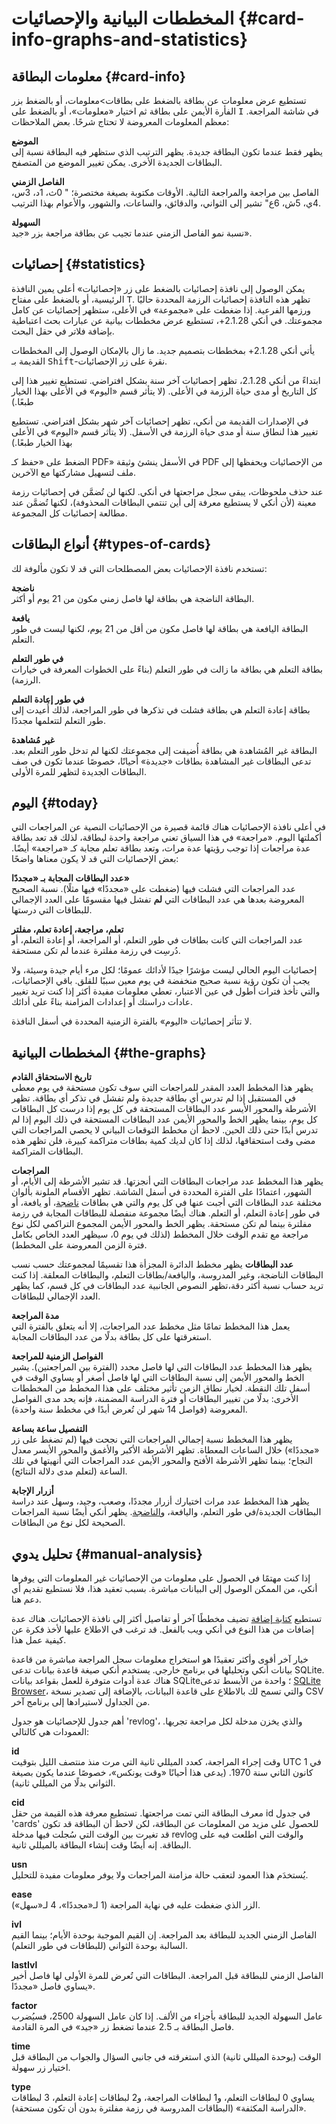 # المخططات البيانية والإحصائيات {#card-info-graphs-and-statistics}

<!-- toc -->

## معلومات البطاقة {#card-info}

تستطيع عرض معلومات عن بطاقة بالضغط على بطاقات>معلومات، أو بالضغط
بزر الفأرة الأيمن على بطاقة ثم اختيار «معلومات»، أو بالضغط على <kbd>I</kbd> في شاشة المراجعة.
معظم المعلومات المعروضة لا تحتاج شرحًا. بعض الملاحظات:

**الموضع**\
يظهر فقط عندما تكون البطاقة جديدة. يظهر الترتيب الذي ستظهر فيه البطاقة نسبة إلى
البطاقات الجديدة الأخرى. يمكن تغيير الموضع من المتصفح.

**الفاصل الزمني**\
الفاصل بين مراجعة والمراجعة التالية. الأوقات مكتوبة بصيغة مختصرة؛ " 0ث، 1د، 3س،
4ي، 5ش، 6ع" تشير إلى الثواني، والدقائق، والساعات، والشهور، والأعوام بهذا الترتيب.

**السهولة**\
نسبة نمو الفاصل الزمني عندما تجيب عن بطاقة مراجعة بزر «جيد».

## إحصائيات {#statistics}

يمكن الوصول إلى نافذة إحصائيات بالضغط على زر «إحصائيات» أعلى يمين النافذة الرئيسية،
أو بالضغط على مفتاح <kbd>T</kbd>. تظهر هذه النافذة إحصائيات الرزمة المحددة حاليًا ورزمها الفرعية.
إذا ضغطت على «مجموعة» في الأعلى، ستظهر إحصائيات عن كامل مجموعتك.
في أنكي 2.1.28+، تستطيع عرض مخططات بيانية عن عبارات بحث اعتباطية بإضافة فلاتر
في حقل البحث.

يأتي أنكي 2.1.28+ بمخططات بتصميم جديد. ما زال بالإمكان الوصول إلى المخططات القديمة بـ <kbd>Shift</kbd>-نقرة
على زر الإحصائيات.

ابتداءً من أنكي 2.1.28، تظهر إحصائيات آخر سنة بشكل افتراضي. تستطيع تغيير هذا
إلى كل التاريخ أو مدى حياة الرزمة في الأعلى.
(لا يتأثر قسم «اليوم» في الأعلى بهذا الخيار طبعًا.)

في الإصدارات القديمة من أنكي، تظهر إحصائيات آخر شهر بشكل افتراضي. تستطيع تغيير هذا
لنطاق سنة أو مدى حياة الرزمة في الأسفل. (لا يتأثر قسم «اليوم» في الأعلى بهذا الخيار طبعًا.)

الضغط على «حفظ كـ PDF» في الأسفل ينشئ وثيقة PDF من الإحصائيات ويحفظها إلى ملف لتسهيل
مشاركتها مع الآخرين.

عند حذف ملحوظات، يبقى سجل مراجعتها في أنكي. لكنها لن تُضمَّن في إحصائيات رزمة معينة
(لأن أنكي لا يستطيع معرفة إلى أين تنتمي البطاقات المحذوفة)، لكنها تُضمَّن عند مطالعة
إحصائيات كل المجموعة.

## أنواع البطاقات {#types-of-cards}

تستخدم نافذة الإحصائيات بعض المصطلحات التي قد لا تكون مألوفة لك:

**ناضجة**\
البطاقة الناضجة هي بطاقة لها فاصل زمني مكون من 21 يوم أو أكثر.

**يافعة**\
البطاقة اليافعة هي بطاقة لها فاصل مكون من أقل من 21 يوم، لكنها ليست في طور التعلم.

**في طور التعلم**\
بطاقة التعلم هي بطاقة ما زالت في طور التعلم (بناءً على الخطوات المعرفة في خيارات الرزمة).

**في طور إعادة التعلم**\
بطاقة إعادة التعلم هي بطاقة فشلت في تذكرها في طور المراجعة، لذلك أُعيدت إلى
طور التعلم لتتعلمها مجددًا.

**غير مُشاهدة**\
البطاقة غير المُشاهدة هي بطاقة أُضيفت إلى مجموعتك لكنها لم تدخل طور التعلم بعد.
تدعى البطاقات غير المشاهدة بطاقات «جديدة» أحيانًا، خصوصًا عندما تكون في صف البطاقات
الجديدة لتظهر للمرة الأولى.

## اليوم {#today}

في أعلى نافذة الإحصائيات هناك قائمة قصيرة من الإحصائيات النصية عن المراجعات التي
أكملتها اليوم. «مراجعة» في هذا السياق تعني مراجعة واحدة لبطاقة، لذلك قد تعد بطاقة
عدة مراجعات إذا توجب رؤيتها عدة مرات، وتعد بطاقة تعلم مجابة كـ «مراجعة» أيضًا.
بعض الإحصائيات التي قد لا يكون معناها واضحًا:

**عدد البطاقات المجابة بـ «مجددًا»**\
عدد المراجعات التي فشلت فيها (ضغطت على «مجددًا» فيها مثلًا). نسبة الصحيح المعروضة بعدها
هي عدد البطاقات التي **لم** تفشل فيها مقسومًا على العدد الإجمالي للبطاقات التي درستها.

**تعلم، مراجعة، إعادة تعلم، مفلتر**\
عدد المراجعات التي كانت بطاقات في طور التعلم، أو المراجعة، أو إعادة التعلم، أو دُرسِت
في رزمة مفلترة عندما لم تكن مستحقة.

إحصائيات اليوم الحالي ليست مؤشرًا جيدًا لأدائك عمومًا؛ لكل مرء أيام جيدة وسيئة،
ولا يجب أن تكون رؤية نسبة صحيح منخفضة في يوم معين سببًا للقلق. باقي الإحصائيات،
والتي تأخذ فترات أطول في عين الاعتبار، تعطي معلومات مفيدة أكثر إذا كنت
تريد تغيير عادات دراستك أو إعدادات المزامنة بناءً على أدائك.

لا تتأثر إحصائيات «اليوم» بالفترة الزمنية المحددة في أسفل النافذة.

## المخططات البيانية {#the-graphs}

**تاريخ الاستحقاق القادم**\
يظهر هذا المخطط العدد المقدر للمراجعات التي سوف تكون مستحقة في يوم معطى في المستقبل
إذا لم تدرس أي بطاقة جديدة ولم تفشل في تذكر أي بطاقة. تظهر الأشرطة والمحور الأيسر
عدد البطاقات المستحقة في كل يوم إذا درست كل البطاقات كل يوم، بينما يظهر الخط
والمحور الأيمن عدد البطاقات المستحقة في ذلك اليوم إذا لم تدرس أبدًا حتى ذلك الحين.
لاحظ أن مخطط التوقعات البياني لا يحصي المراجعات التي مضى وقت استحقاقها، لذلك إذا
كان لديك كمية بطاقات متراكمة كبيرة، فلن تظهر هذه البطاقات المتراكمة.

**المراجعات**\
يظهر هذا المخطط عدد مراجعات البطاقات التي أنجزتها. قد تشير الأشرطة إلى الأيام،
أو الشهور، اعتمادًا على الفترة المحددة في أسفل الشاشة. تظهر الأقسام الملونة بألوان
مختلفة عدد البطاقات التي أجبت عنها في كل يوم والتي هي بطاقات
[ناضجة](stats.md#types-of-cards)، أو يافعة، أو في طور إعادة التعلم، أو التعلم.
هناك أيضًا مجموعة منفصلة للبطاقات المجابة في رزمة مفلترة بينما لم تكن مستحقة.
يظهر الخط والمحور الأيمن المجموع التراكمي لكل نوع مراجعة مع تقدم الوقت خلال المخطط
(لذلك في يوم 0، سيظهر العدد الخاص بكامل فترة الزمن المعروضة على المخطط).

**عدد البطاقات**
يظهر مخطط الدائرة المجزأة هذا تقسيمًا لمجموعتك حسب نسب البطاقات الناضجة، وغير المدروسة،
واليافعة/بطاقات التعلم، والبطاقات المعلقة. إذا كنت تريد حساب نسبة أكثر دقة،تظهر
النصوص الجانبية عدد البطاقات في كل قسم، كما يظهر العدد الإجمالي للبطاقات.

**مدة المراجعة**\
يعمل هذا المخطط تمامًا مثل مخطط عدد المراجعات، إلا أنه يتعلق بالفترة التي استغرقتها
على كل بطاقة بدلًا من عدد البطاقات المجابة.

**الفواصل الزمنية للمراجعة**\
يظهر هذا المخطط عدد البطاقات التي لها فاصل محدد (الفترة بين المراجعتين).
يشير الخط والمحور الأيمن إلى نسبة البطاقات التي لها فاصل أصغر أو يساوي الوقت في
أسفل تلك النقطة. لخيار نطاق الزمن تأثير مختلف على هذا المخطط من المخططات الأخرى:
بدلًا من تغيير البطاقات أو فترة الدراسة المضمنة، فإنه يحد مدى الفواصل المعروضة
(فواصل 14 شهر لن تُعرض أبدًا في مخطط سنة واحدة).

**التفصيل ساعة بساعة**\
يظهر هذا المخطط نسبة إجمالي المراجعات التي نجحت فيها (لم تضغط على زر «مجددًا») خلال
الساعات المعطاة. تظهر الأشرطة الأكبر والأغمق والمحور الأيسر معدل النجاح؛ بينما
تظهر الأشرطة الأفتح والمحور الأيمن عدد المراجعات التي أنهيتها في تلك الساعة
(لتعلم مدى دلالة النتائج).

**أزرار الإجابة**\
يظهر هذا المخطط عدد مرات اختيارك أزرار مجددًا، وصعب، وجيد، وسهل عند دراسة البطاقات
الجديدة/في طور التعلم، واليافعة، و[الناضجة](stats.md#types-of-cards).
يظهر أنكي أيضًا نسبة المراجعات الصحيحة لكل نوع من البطاقات.

## تحليل يدوي {#manual-analysis}

إذا كنت مهتمًا في الحصول على معلومات من الإحصائيات غير المعلومات التي يوفرها أنكي،
من الممكن الوصول إلى البيانات مباشرة. بسبب تعقيد هذا، فلا نستطيع تقديم أي دعم هنا.

تستطيع [كتابة إضافة](addons.md) تضيف مخططًا آخر أو تفاصيل أكثر إلى نافذة الإحصائيات.
هناك عدة إضافات من هذا النوع في أنكي ويب بالفعل. قد ترغب في الاطلاع عليها لأخذ فكرة
عن كيفية عمل هذا.

خيار آخر أقوى وأكثر تعقيدًا هو استخراج معلومات سجل المراجعة مباشرة من
قاعدة بيانات أنكي وتحليلها في برنامج خارجي. يستخدم أنكي صيغة قاعدة بيانات تدعى SQLite.
هناك عدة أدوات متوفرة للعمل بقواعد بيانات SQLite؛
واحدة من الأبسط تدعى [SQLite Browser](http://sqlitebrowser.org/)،
والتي تسمح لك بالاطلاع على قاعدة البيانات، بالإضافة إلى تصدير نسخة CSV من الجداول
لاستيرادها إلى برنامج آخر.

أهم جدول للإحصائيات هو جدول 'revlog'، والذي يخزن مدخلة لكل مراجعة تجريها.
العمودات هي كالتالي:

**id**\
وقت إجراء المراجعة، كعدد الميللي ثانية التي مرت منذ منتصف الليل بتوقيت UTC
في 1 كانون الثاني سنة 1970. (يدعى هذا أحيانًا «وقت يونكس»، خصوصًا عندما يكون بصيغة
الثواني بدلًا من الميللي ثانية).

**cid**\
معرف البطاقة التي تمت مراجعتها. تستطيع معرفة هذه القيمة من حقل id في جدول 'cards'
للحصول على مزيد من المعلومات عن البطاقة، لكن لاحظ أن البطاقة قد تكون قد تغيرت بين
الوقت التي سُجلت فيها مدخلة revlog والوقت التي اطلعت فيه على البطاقة.
إنه أيضًا وقت إنشاء البطاقة بالميللي ثانية.

**usn**\
يُستخدَم هذا العمود لتعقب حالة مزامنة المراجعات ولا يوفر معلومات مفيدة للتحليل.

**ease**\
الزر الذي ضغطت عليه في نهاية المراجعة (1 لـ«مجددًا»، 4 لـ«سهل»).

**ivl**\
الفاصل الزمني الجديد للبطاقة بعد المراجعة. إن القيم الموجبة بوحدة الأيام؛ بينما
القيم السالبة بوحدة الثواني (للبطاقات في طور التعلم).

**lastIvl**\
الفاصل الزمني للبطاقة قبل المراجعة. البطاقات التي تُعرض للمرة الأولى لها فاصل أخير
يساوي فاصل «مجددًا».

**factor**\
عامل السهولة الجديد للبطاقة بأجزاء من الألف. إذا كان عامل السهولة 2500،
فسيُضرب فاصل البطاقة بـ 2.5 عندما تضغط زر «جيد» في المرة القادمة.

**time**\
الوقت (بوحدة الميللي ثانية) الذي استغرقته في جانبي السؤال والجواب من البطاقة قبل
اختيار زر سهولة.

**type**\
يساوي 0 لبطاقات التعلم، و1 لبطاقات المراجعة، و2 لبطاقات إعادة التعلم، 3 لبطاقات
«الدراسة المكثفة» (البطاقات المدروسة في رزمة مفلترة بدون أن تكون مستحقة).
